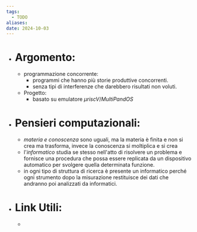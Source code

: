```yaml
---
tags:
  - TODO
aliases: 
date: 2024-10-03
---
```

- # Argomento:
	- programmazione concorrente:
		- programmi che hanno più storie produttive concorrenti.
		- senza tipi di interferenze che darebbero risultati non voluti.
	- Progetto:
		- basato su emulatore $\mu riscV$/_MultiPandOS_ 
- # Pensieri computazionali:
	- _materia e conoscenza_ sono uguali, ma la materia è finita e non si crea ma trasforma, invece la conoscenza si moltiplica e si crea
	- l'_informatico_ studia se stesso nell'atto di risolvere un problema e fornisce una procedura che possa essere replicata da un dispositivo automatico per svolgere quella determinata funzione.
	- in ogni tipo di struttura di ricerca è presente un informatico perché ogni strumento dopo la misurazione restituisce dei dati che andranno poi analizzati da informatici.
- # Link Utili:
	- 
